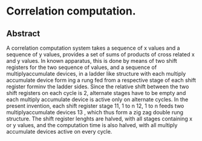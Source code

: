 # Correlation computation.

## Abstract
A correlation computation system takes a sequence of x values and a sequence of y values, provides a set of sums of products of cross related x and y values. In known apparatus, this is done by means of two shift registers for the two sequence of values, and a sequence of multiplyaccumulate devices, in a ladder like structure with each multiply accumulate device form ing a rung fed from a respective stage of each shift register forminv the ladder sides. Since the relative shift between the two shift registers on each cycle is 2, alternate stages have to be empty and each multiply accumulate device is active only on alternate cycles. In the present invention, each shift register stage 11, 1 to n 12, 1 to n feeds two multiplyaccumulate devices 13 , which thus form a zig zag double rung structure. The shift register lenghts are halved, with all stages containing x or y values, and the computation time is also halved, with all multiply accumulate devices active on every cycle.